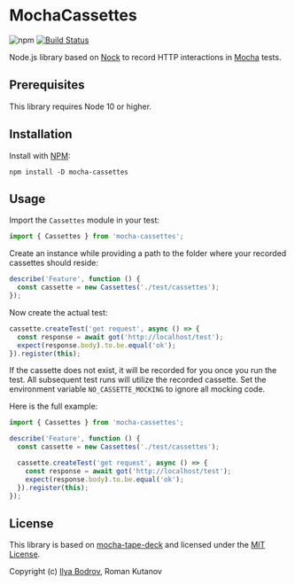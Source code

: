 # MochaCassettes

![npm](https://img.shields.io/npm/v/mocha-cassettes)
[![Build Status](https://travis-ci.com/bodrovis/mocha-cassettes.svg?branch=master)](https://travis-ci.com/github/bodrovis/mocha-cassettes)

Node.js library based on [Nock](https://github.com/nock/nock) to record HTTP interactions in [Mocha](https://mochajs.org/) tests.

## Prerequisites

This library requires Node 10 or higher.

## Installation

Install with [NPM](https://npmjs.org):

```
npm install -D mocha-cassettes
```

## Usage

Import the `Cassettes` module in your test:

```ts
import { Cassettes } from 'mocha-cassettes';
```

Create an instance while providing a path to the folder where your recorded cassettes should reside:

```ts
describe('Feature', function () {
  const cassette = new Cassettes('./test/cassettes');
});
```

Now create the actual test:

```ts
cassette.createTest('get request', async () => {
  const response = await got('http://localhost/test');
  expect(response.body).to.be.equal('ok');
}).register(this);
```

If the cassette does not exist, it will be recorded for you once you run the test. All subsequent test runs will utilize the recorded cassette. Set the environment variable `NO_CASSETTE_MOCKING` to ignore all mocking code.

Here is the full example:

```ts
import { Cassettes } from 'mocha-cassettes';

describe('Feature', function () {
  const cassette = new Cassettes('./test/cassettes');

  cassette.createTest('get request', async () => {
    const response = await got('http://localhost/test');
    expect(response.body).to.be.equal('ok');
  }).register(this);
});
```

## License

This library is based on [mocha-tape-deck](https://github.com/fossas/mocha-tape-deck) and licensed under the [MIT License](https://github.com/bodrovis/mocha-vcr/blob/master/LICENSE).

Copyright (c) [Ilya Bodrov](http://bodrovis.tech), Roman Kutanov
